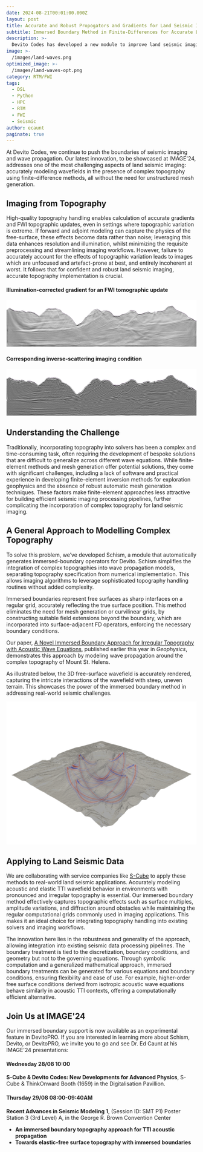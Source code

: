 ```yaml
---
date: 2024-08-21T00:01:00.000Z
layout: post
title: Accurate and Robust Propogators and Gradients for Land Seismic Imaging
subtitle: Immersed Boundary Method in Finite-Differences for Accurate Land-Air Boundary Conditions
description: >-
  Devito Codes has developed a new module to improve land seismic imaging by accurately modeling wavefields in complex topographies without the need for unstructured mesh generation. This innovation uses an immersed boundary method, representing free surfaces on a regular grid and enforcing boundary conditions through field extensions. This approach, showcased in their recent paper and collaboration with S-Cube, allows seamless integration into existing seismic data processing pipelines. Schism’s flexibility and efficiency make it ideal for handling topography in seismic imaging. Learn more at IMAGE'24, where Dr. Ed Caunt will present these advancements.
image: >-
  /images/land-waves.png
optimized_image: >-
  /images/land-waves-opt.png
category: RTM/FWI
tags:
  - DSL
  - Python
  - HPC
  - RTM
  - FWI
  - Seismic
author: ecaunt
paginate: true
---
```


At Devito Codes, we continue to push the boundaries of seismic imaging and wave
propagation. Our latest innovation, to be showcased at IMAGE'24, addresses one
of the most challenging aspects of land seismic imaging: accurately modeling
wavefields in the presence of complex topography using finite-difference
methods, all without the need for unstructured mesh generation.

## Imaging from Topography

High-quality topography handling enables calculation of accurate gradients and FWI topographic updates, even in settings where topographic variation is extreme. If forward and adjoint modeling can capture the physics of the free-surface, these effects become data rather than noise; leveraging this data enhances resolution and illumination, whilst minimizing the requisite preprocessing and streamlining imaging workflows. However, failure to accurately account for the effects of topographic variation leads to images which are unfocused and artefact-prone at best, and entirely incoherent at worst. It follows that for confident and robust land seismic imaging, accurate topography implementation is crucial.

#### Illumination-corrected gradient for an FWI tomographic update
![Example of a corrected gradient for an FWI tomographic update](/images/corrected_fwi_gradient.png)

#### Corresponding inverse-scattering imaging condition
![Example of an inverse-scattering imaging condition](/images/gradient_laplacian_alt_cmap.png)

## Understanding the Challenge

Traditionally, incorporating topography into solvers has been a complex and
time-consuming task, often requiring the development of bespoke solutions that
are difficult to generalize across different wave equations. While
finite-element methods and mesh generation offer potential solutions, they come
with significant challenges, including a lack of software and practical
experience in developing finite-element inversion methods for exploration
geophysics and the absence of robust automatic mesh generation techniques. These
factors make finite-element approaches less attractive for building efficient
seismic imaging processing pipelines, further complicating the incorporation of
complex topography for land seismic imaging.

## A General Approach to Modelling Complex Topography

To solve this problem, we’ve developed Schism, a module that automatically
generates immersed-boundary operators for Devito. Schism simplifies the
integration of complex topographies into wave propagation models, separating
topography specification from numerical implementation. This allows imaging
algorithms to leverage sophisticated topography handling routines without added
complexity.

Immersed boundaries represent free surfaces as sharp interfaces on a regular
grid, accurately reflecting the true surface position. This method eliminates
the need for mesh generation or curvilinear grids, by constructing suitable
field extensions beyond the boundary, which are incorporated into
surface-adjacent FD operators, enforcing the necessary boundary conditions.

Our paper, [A Novel Immersed Boundary Approach for Irregular Topography with
Acoustic Wave Equations](https://doi.org/10.1190/geo2023-0515.1), published
earlier this year in *Geophysics*, demonstrates this approach by modeling wave
propagation around the complex topography of Mount St. Helens.

As illustrated below, the 3D free-surface wavefield is accurately rendered,
capturing the intricate interactions of the wavefield with steep, uneven
terrain. This showcases the power of the immersed boundary method in addressing
real-world seismic challenges.

![Wave propagation around the complex topography of Mount St. Helens](/images/StHelens.png)

## Applying to Land Seismic Data

We are collaborating with service companies like
[S-Cube](https://www.s-cube.com/xwi-plus-devito) to apply these methods to
real-world land seismic applications. Accurately modeling acoustic and elastic
TTI wavefield behavior in environments with pronounced and irregular topography
is essential. Our immersed boundary method effectively captures topographic
effects such as surface multiples, amplitude variations, and diffraction around
obstacles while maintaining the regular computational grids commonly used in
imaging applications. This makes it an ideal choice for integrating topography
handling into existing solvers and imaging workflows.

The innovation here lies in the robustness and generality of the approach,
allowing integration into existing seismic data processing pipelines. The
boundary treatment is tied to the discretization, boundary conditions, and
geometry but not to the governing equations. Through symbolic computation and a
generalized mathematical approach, immersed boundary treatments can be generated
for various equations and boundary conditions, ensuring flexibility and ease of
use. For example, higher-order free surface conditions derived from isotropic
acoustic wave equations behave similarly in acoustic TTI contexts, offering a
computationally efficient alternative.

## Join Us at IMAGE'24

Our immersed boundary support is now available as an experimental feature in
DevitoPRO. If you are interested in learning more about Schism, Devito, or
DevitoPRO, we invite you to go and see Dr. Ed Caunt at his IMAGE'24 presentations:

#### Wednesday 28/08 10:00

**S-Cube & Devito Codes: New Developments for Advanced Physics**, S-Cube & ThinkOnward Booth (1659) in the Digitalisation Pavillion.

#### Thursday 29/08 08:00-09:40AM

**Recent Advances in Seismic Modeling 1**, (Session ID: SMT P1) Poster Station 3 (3rd Level) A, in the George R. Brown Convention Center
* **An immersed boundary topography approach for TTI acoustic propagation**
* **Towards elastic-free surface topography with immersed boundaries**






